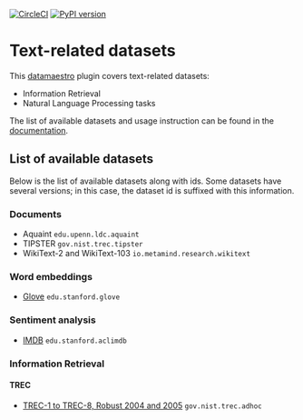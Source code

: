 [![CircleCI](https://circleci.com/gh/experimaestro/datamaestro_text.svg?style=svg)](https://circleci.com/gh/experimaestro/datamaestro) [![PyPI version](https://badge.fury.io/py/datamaestro-text.svg)](https://badge.fury.io/py/datamaestro-text)

# Text-related datasets

This [datamaestro](https://github.com/bpiwowar/datasets) plugin covers text-related datasets:

- Information Retrieval
- Natural Language Processing tasks

The list of available datasets and usage instruction can be found in the [documentation](http://experimaestro.github.io/datamaestro_text/).

## List of available datasets

Below is the list of available datasets along with ids. Some datasets have several versions; in this case, the dataset id is suffixed with this information.

### Documents

- Aquaint `edu.upenn.ldc.aquaint`
- TIPSTER `gov.nist.trec.tipster`
- WikiText-2 and WikiText-103 `io.metamind.research.wikitext`

### Word embeddings

- [Glove](http://nlp.stanford.edu/projects/glove/) `edu.stanford.glove`

### Sentiment analysis

- [IMDB](http://ai.stanford.edu/~amaas/data/sentiment) `edu.stanford.aclimdb`

### Information Retrieval

#### TREC

- [TREC-1 to TREC-8, Robust 2004 and 2005](https://trec.nist.gov/) `gov.nist.trec.adhoc`
